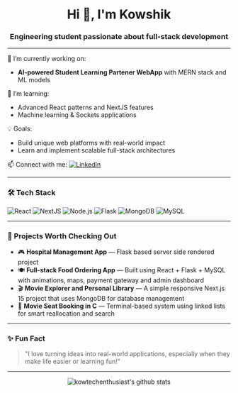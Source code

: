<h1 align="center">Hi 👋, I'm Kowshik</h1>
<h3 align="center">Engineering student passionate about full-stack development</h3>

---

🔭 I’m currently working on:
- **AI-powered Student Learning Partener WebApp** with MERN stack and ML models

🌱 I’m learning:
- Advanced React patterns and NextJS features
- Machine learning & Sockets applications

💡 Goals:
- Build unique web platforms with real-world impact
- Learn and implement scalable full-stack architectures

📫 Connect with me:
[![LinkedIn](https://img.shields.io/badge/LinkedIn-Kowshik-blue?logo=linkedin&style=flat-square)](https://www.linkedin.com/in/kowshik-k-1b38b4259/)

---

### 🛠️ Tech Stack

![React](https://img.shields.io/badge/-ReactJS-61DAFB?style=flat-square&logo=react&logoColor=black)
![NextJS](https://img.shields.io/badge/-Next.js-black?style=flat-square&logo=next.js)
![Node.js](https://img.shields.io/badge/-Node.js-339933?style=flat-square&logo=node.js&logoColor=white)
![Flask](https://img.shields.io/badge/-Flask-000000?style=flat-square&logo=flask)
![MongoDB](https://img.shields.io/badge/-MongoDB-4EA94B?style=flat-square&logo=mongodb&logoColor=white)
![MySQL](https://img.shields.io/badge/-MySQL-00758F?style=flat-square&logo=mysql&logoColor=white)

---

### 📌 Projects Worth Checking Out

- 🎮 **Hospital Management App** — Flask based server side rendered project
- 🍽️ **Full-stack Food Ordering App** — Built using React + Flask + MySQL with animations, maps, payment gateway and admin dashboard
- 🎬 **Movie Explorer and Personal Library** — A simple responsive Next.js 15 project that uses MongoDB for database management
- 🎥 **Movie Seat Booking in C** — Terminal-based system using linked lists for smart reallocation and search

---

### ✨ Fun Fact

> "I love turning ideas into real-world applications, especially when they make life easier or learning fun!"

---

<p align="center">
  <img src="https://github-readme-stats.vercel.app/api?username=kowtechenthusiast&show_icons=true&theme=radical" alt="kowtechenthusiast's github stats" />
</p>

